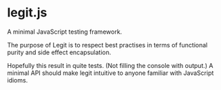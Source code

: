 # legit.js
A minimal JavaScript testing framework.

The purpose of Legit is to respect best practises in terms of functional purity and side effect encapsulation.

Hopefully this result in quite tests. (Not filling the console with output.)
A minimal API should make legit intuitive to anyone familiar with JavaScript idioms.
